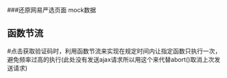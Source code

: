 ###还原网易严选页面 mock数据
## 函数节流
#点击获取验证码时，利用函数节流来实现在规定时间内让指定函数只执行一次，避免频率过高的执行(此处没有发送ajax请求所以用这个来代替abort()取消上次发送请求)

